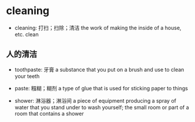 # cleaning

- cleaning: 打扫；扫除；清洁 the work of making the inside of a house, etc. clean

## 人的清洁

- toothpaste: 牙膏 a substance that you put on a brush and use to clean your teeth
- paste: 糨糊；糊剂 a type of glue that is used for sticking paper to things


- shower: 淋浴器；淋浴间 a piece of equipment producing a spray of water that you stand under to wash yourself; the small room or part of a room that contains a shower
